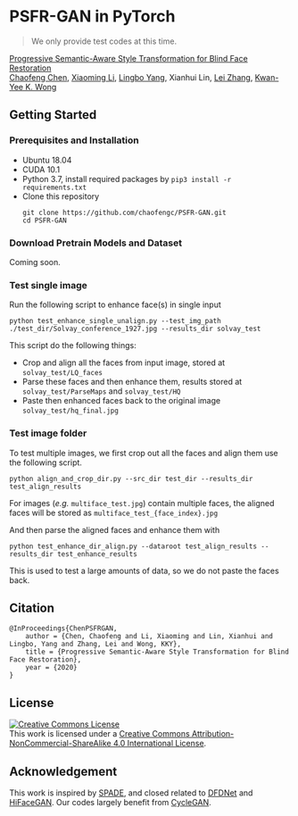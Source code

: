 # PSFR-GAN in PyTorch 

> We only provide test codes at this time. 

[Progressive Semantic-Aware Style Transformation for Blind Face Restoration]()  
[Chaofeng Chen](https://chaofengc.github.io), [Xiaoming Li](https://csxmli2016.github.io/), [Lingbo Yang](https://lotayou.github.io), Xianhui Lin, [Lei Zhang](https://www4.comp.polyu.edu.hk/~cslzhang/), [Kwan-Yee K. Wong](https://i.cs.hku.hk/~kykwong/)

## Getting Started

### Prerequisites and Installation
- Ubuntu 18.04
- CUDA 10.1  
- Python 3.7, install required packages by `pip3 install -r requirements.txt`  
- Clone this repository
    ```
    git clone https://github.com/chaofengc/PSFR-GAN.git
    cd PSFR-GAN
    ```

### Download Pretrain Models and Dataset
Coming soon.

### Test single image
Run the following script to enhance face(s) in single input  

`python test_enhance_single_unalign.py --test_img_path ./test_dir/Solvay_conference_1927.jpg --results_dir solvay_test`

This script do the following things:
- Crop and align all the faces from input image, stored at `solvay_test/LQ_faces`  
- Parse these faces and then enhance them, results stored at `solvay_test/ParseMaps` and `solvay_test/HQ`  
- Paste then enhanced faces back to the original image `solvay_test/hq_final.jpg`  

### Test image folder 
To test multiple images, we first crop out all the faces and align them use the following script.  

```python align_and_crop_dir.py --src_dir test_dir --results_dir test_align_results```  

For images (*e.g.* `multiface_test.jpg`) contain multiple faces, the aligned faces will be stored as `multiface_test_{face_index}.jpg`  

And then parse the aligned faces and enhance them with  

```python test_enhance_dir_align.py --dataroot test_align_results --results_dir test_enhance_results```  

This is used to test a large amounts of data, so we do not paste the faces back.

## Citation
```
@InProceedings{ChenPSFRGAN,
    author = {Chen, Chaofeng and Li, Xiaoming and Lin, Xianhui and Lingbo, Yang and Zhang, Lei and Wong, KKY},
    title = {Progressive Semantic-Aware Style Transformation for Blind Face Restoration},
    year = {2020}
}
```

## License

<a rel="license" href="http://creativecommons.org/licenses/by-nc-sa/4.0/"><img alt="Creative Commons License" style="border-width:0" src="https://i.creativecommons.org/l/by-nc-sa/4.0/88x31.png" /></a><br />This work is licensed under a <a rel="license" href="http://creativecommons.org/licenses/by-nc-sa/4.0/">Creative Commons Attribution-NonCommercial-ShareAlike 4.0 International License</a>.

## Acknowledgement

This work is inspired by [SPADE](https://github.com/NVlabs/SPADE), and closed related to [DFDNet](https://github.com/csxmli2016/DFDNet) and [HiFaceGAN](https://github.com/Lotayou/Face-Renovation). Our codes largely benefit from [CycleGAN](https://github.com/junyanz/pytorch-CycleGAN-and-pix2pix).
